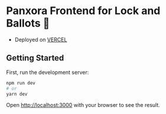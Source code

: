 # Panxora Frontend for Lock and Ballots 🎉

- Deployed on [VERCEL](aicoin-frontend.vercel.app)

## Getting Started

First, run the development server:

```bash
npm run dev
# or
yarn dev
```

Open [http://localhost:3000](http://localhost:3000) with your browser to see the result.
